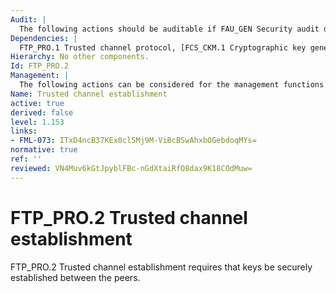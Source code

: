 ```yaml
---
Audit: |
  The following actions should be auditable if FAU_GEN Security audit data generation is included in the PP, PP-Module, functional package or ST: a) minimal: Authentication failures during channel establishment; b) basic: All authentication attempts.
Dependencies: |
  FTP_PRO.1 Trusted channel protocol, [FCS_CKM.1 Cryptographic key generation, or FCS_CKM.2 Cryptographic key distribution], FCS_CKM.5 Cryptographic key derivation, FCS_COP.1 Cryptographic operation.
Hierarchy: No other components.
Id: FTP_PRO.2
Management: |
  The following actions can be considered for the management functions in FMT: a) configuring the parameters for shared secrets; b) configuring the parameters for cryptographic key derivation.
Name: Trusted channel establishment
active: true
derived: false
level: 1.153
links:
- FML-073: ITxD4ncB37KEx0cl5Mj9M-ViBcBSwAhxbOGebdoqMYs=
normative: true
ref: ''
reviewed: VN4Muv6kGtJpyblFBc-nGdXtaiRfO8dax9K18COdMuw=
---
```


# FTP_PRO.2 Trusted channel establishment

FTP_PRO.2 Trusted channel establishment requires that keys be securely established between the peers.